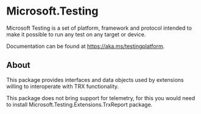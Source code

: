 # Microsoft.Testing

Microsoft Testing is a set of platform, framework and protocol intended to make it possible to run any test on any target or device.

Documentation can be found at <https://aka.ms/testingplatform>.

## About

This package provides interfaces and data objects used by extensions willing to interoperate with TRX functionality.

This package does not bring support for telemetry, for this you would need to install Microsoft.Testing.Extensions.TrxReport package.
